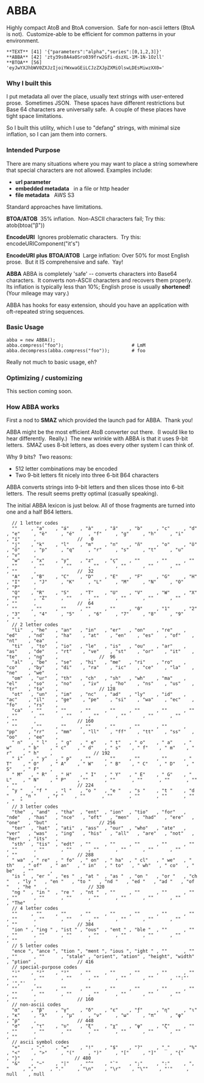# ABBA

Highly compact AtoB and BtoA conversion.&nbsp;
Safe for non-ascii letters (BtoA is not).&nbsp;
Customize-able to be efficient for common patterns in your environment.

	**TEXT** [41] '{"parameters":"alpha","series":[0,1,2,3]}'
	**ABBA** [42] 'zty39s0A4a0Sro039frw2Gfi-dszXL-1M-1N-1Ozll'
	**BTOA** [56] 'eyJwYXJhbWV0ZXJzIjoiYWxwaGEiLCJzZXJpZXMiOlswLDEsMiwzXX0='

### Why I built this

I put metadata all over the place, usually text strings with user-entered prose.&nbsp;
Sometimes JSON.&nbsp;
These spaces have different restrictions but Base 64 characters are universally safe.&nbsp;
A couple of these places have tight space limitations.&nbsp;

So I built this utility, which I use to "defang" strings, with minimal size inflation, so I can jam them into corners.


### Intended Purpose

There are many situations where you may want to place a string somewhere that special characters are not allowed.
Examples include:
- **url parameter** &nbsp; 
- **embedded metadata** &nbsp; in a file or http header
- **file metadata** &nbsp; AWS S3

Standard approaches have limitations.

**BTOA/ATOB**&nbsp;
35% inflation.&nbsp;
Non-ASCII characters fail; Try this:&nbsp; atob(btoa("β"))&nbsp;

**EncodeURI**&nbsp;
Ignores problematic characters.&nbsp;
Try this:&nbsp;  encodeURIComponent("it's")&nbsp;

**EncodeURI** **plus** **BTOA/ATOB**&nbsp;
Large inflation: Over 50% for most English prose.&nbsp;
But it IS comprehensive and safe.&nbsp;
Yay!&nbsp;

**ABBA**
ABBA is completely 'safe' -- converts characters into Base64 characters.&nbsp;
It converts non-ASCII characters and recovers them properly.&nbsp;
Its inflation is typically less than 10%; English prose is usually **shortened!**&nbsp;
(Your mileage may vary.)

ABBA has hooks for easy extension, should you have an application with oft-repeated string sequences.&nbsp;

### Basic Usage

	abba = new ABBA();
	abba.compress("foo");                         # LmM
	abba.decompress(abba.compress("foo"));        # foo

Really not much to basic usage, eh?

### Optimizing / customizing

This section coming soon.

### How ABBA works

First a nod to **SMAZ** which provided the launch pad for ABBA.&nbsp;
Thank you!

ABBA might be the most efficient AtoB converter out there.&nbsp;
(I would like to hear differently.&nbsp; Really.)&nbsp;
The new wrinkle with ABBA is that it uses 9-bit letters.&nbsp;
SMAZ uses 8-bit letters, as does every other system I can think of.&nbsp;

Why 9 bits?&nbsp;
Two reasons:
- 512 letter combinations may be encoded
- Two 9-bit letters fit nicely into three 6-bit B64 characters

ABBA converts strings into 9-bit letters and then slices those into 6-bit letters.&nbsp;
The result seems pretty optimal (casually speaking).

The initial ABBA lexicon is just below.  All of those fragments are turned into one and a half B64 letters.

	  // 1 letter codes
	  ""     , "a"    , "á"    , "à"    , "â"    , "b"     , "c"     , "d"     , "e"     , "è"     , "é"     , "f"     , "g"     , "h"     , "i"     , "í"     ,               //   0
	  "j"    , "k"    , "l"    , "m"    , "n"    , "ñ"     , "o"     , "ô"     , "ó"     , "p"     , "q"     , "r"     , "s"     , "t"     , "u"     , "v"     ,
	  "w"    , "x"    , "y"    , "z"    , "ç"    , ""      , ""      , ""      , ""      , ""      , ""      , ""      , ""      , ""      , ""      , ""      ,               //  32
	  "A"    , "B"    , "C"    , "D"    , "E"    , "F"     , "G"     , "H"     , "I"     , "J"     , "K"     , "L"     , "M"     , "N"     , "O"     , "P"     ,
	  "Q"    , "R"    , "S"    , "T"    , "U"    , "V"     , "W"     , "X"     , "Y"     , "Z"     , ""      , ""      , ""      , ""      , ""      , ""      ,               //  64
	  ""     , ""     , ""     , ""     , ""     , "0"     , "1"     , "2"     , "3"     , "4"     , "5"     , "6"     , "7"     , "8"     , "9"     , " "     , 
	  // 2 letter codes
	  "li"   , "he"   , "an"   , "in"   , "er"   , "on"    , "re"    , "ed"    , "nd"    , "ha"    , "at"    , "en"    , "es"    , "of"    , "nt"    , "ea"    ,
	  "ti"   , "to"   , "io"   , "le"   , "is"   , "ou"    , "ar"    , "as"    , "de"    , "rt"    , "ve"    , "st"    , "or"    , "it"    , "te"    , "ng"    ,               //  96
	  "al"   , "be"   , "se"   , "hi"   , "me"   , "ri"    , "ro"    , "co"    , "by"    , "di"    , "ra"    , "ic"    , "ce"    , "la"    , "ne"    , "we"    ,
	  "om"   , "ur"   , "th"   , "ch"   , "sh"   , "wh"    , "ma"    , "el"    , "so"    , "no"    , "iv"    , "ho"    , "ns"    , "us"    , "tr"    , "ta"    ,               // 128
	  "ot"   , "un"   , "im"   , "nc"   , "ad"   , "ly"    , "id"    , "ac"    , "il"    , "ge"    , "pe"    , "si"    , "wa"    , "ec"    , "fo"    , "rs"    ,
	  "ca"   , ""     , ""     , ""     , ""     , ""      , ""      , ""      , ""      , ""      , ""      , ""      , ""      , ""      , ""      , ""      ,               // 160
	  ""     , ""     , ""     , ""     , ""     , ""      , ""      , "pp"    , "rr"    , "mm"    , "ll"    , "ff"    , "tt"    , "ss"    , "oo"    , "ee"    ,
	  " n"   , " l"   , " g"   , " e"   , " t"   , " o"    , " a"    , " w"    , " b"    , " c"    , " d"    , " s"    , " f"    , " m"    , " r"    , " h"    ,               // 192
	  " i"   , " y"   , " p"   , ""     , ""     , ""      , ""      , " T"    , " O"    , " A"    , " W"    , " B"    , " C"    , " D"    , " S"    , " F"    ,
	  " M"   , " R"   , " H"   , " I"   , " Y"   , " E"    , " G"    , " L"    , " N"    , " P"    , ""      , ""      , ""      , ""      , ""      , ""      ,               // 224
	  "y "   , "f "   , "l "   , "o "   , "e "   , "s "    , "t "    , "d "    , "n "    , "r "    , ""      , ""      , ""      , ""      , ""      , "  "    ,
	  // 3 letter codes
	  "the"  , "and"  , "tha"  , "ent"  , "ion"  , "tio"   , "for"   , "nde"   , "has"   , "nce"   , "oft"   , "men"   , "had"   , "ere"   , "one"   , "but"   ,               // 256
	  "ter"  , "hat"  , "ati"  , "ass"  , "our"  , "who"   , "ate"   , "ver"   , "was"   , "ing"   , "his"   , "all"   , "are"   , "not"   , "her"   , "its"   ,
	  "sth"  , "tis"  , "edt"  , ""     , ""     , ""      , ""      , ""      , ""      , ""      , ""      , ""      , ""      , ""      , ""      , ""      ,               // 288
	  " wa"  , " re"  , " fo"  , " on"  , " ha"  , " cl"   , " we"   , " th"   , " of"   , " an"   , " in"   , " to"   , " wh"   , " co"   , " be"   , ""      ,
	  "is "  , "er "  , "es "  , "at "  , "as "  , "on "   , "or "   , "ch "   , "ly "   , "en "   , "to "   , "nd "   , "ed "   , "ad "   , "of "   , "he "   ,               // 320
	  "ng "  , "in "  , "re "  , "nt "  , ""     , ""      , ""      , ""      , ""      , ""      , ""      , ""      , ""      , ""      , ""      , "The"   ,
	  // 4 letter codes
	  ""     , ""     , ""     , ""     , ""     , ""      , ""      , ""      , ""      , ""      , ""      , ""      , ""      , ""      , ""      , ""      ,               // 384
	  "ion " , "ing " , "ist " , "ous"  , "ent " , "ble "  , ""      , ""      , ""      , ""      , ""      , ""      , ""      , ""      , ""      , ""      ,
	  // 5 letter codes
	  "ence ", "ance ", "tion ", "ment ", "ious ", "ight " , ""      , ""      , ""      , ""      , "stale" , "orient", "ation" , "height", "width" , "ption" ,               // 416
	  // special-purpose codes
	  "¹"    , "²"    , "³"    , ""     , ""     , ""      , ""      , ""      , ""      , ""      , ""      , ""      , ""      , ""      , '":"'   , '","'   ,
	  ""     , ""     , ""     , ""     , ""     , ""      , ""      , ""      , ""      , ""      , ""      , ""      , ""      , ""      , ""      , ""      ,               // 160
	  // non-ascii codes
	  "α"    , "β"    , "γ"    , "δ"    , "ε"    , "ƒ"     , "η"     , "ι"     , "κ"     , "λ"     , "μ"     , "ν"     , "ω"     , "π"     , "φ"     , "ρ"     ,               // 448
	  "σ"    , "τ"    , "υ"    , "ξ"    , "χ"    , "ψ"     , "ζ"     , ""      , ""      , ""      , ""      , ""      , ""      , ""      , ""      , ""      ,
	  // ascii symbol codes
	  "+"    , "-"    , "="    , "!"    , "$"    , "?"     , "_"     , "%"      , "<"     , ">"     , "("     , ")"     , "["     , "]"     , "{"     , "}"    ,               // 480
	  "&"    , "~"    , "|"    , "^"    , "`"    , ";"     , ":"     , ", "     , ","     , "."     , "\n"    , "\r"    , "\""    , "'"     , null    , null 


